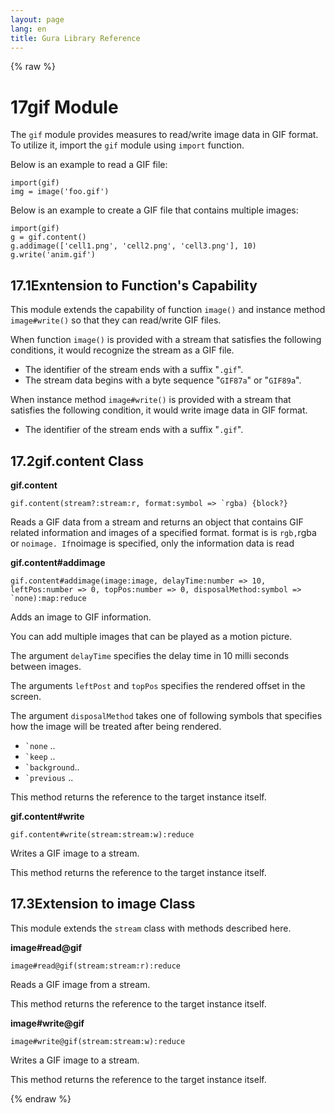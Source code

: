 ```yaml
---
layout: page
lang: en
title: Gura Library Reference
---
```


{% raw %}
<h1><span class="caption-index-1">17</span><a name="anchor-17"></a>gif Module</h1>
<p>
The <code>gif</code> module provides measures to read/write image data in GIF format. To utilize it, import the <code>gif</code> module using <code>import</code> function.
</p>
<p>
Below is an example to read a GIF file:
</p>
<pre><code>import(gif)
img = image('foo.gif')
</code></pre>
<p>
Below is an example to create a GIF file that contains multiple images:
</p>
<pre><code>import(gif)
g = gif.content()
g.addimage(['cell1.png', 'cell2.png', 'cell3.png'], 10) g.write('anim.gif')
</code></pre>
<h2><span class="caption-index-2">17.1</span><a name="anchor-17-1"></a>Exntension to Function's Capability</h2>
<p>
This module extends the capability of function <code>image()</code> and instance method <code>image#write()</code> so that they can read/write GIF files.
</p>
<p>
When function <code>image()</code> is provided with a stream that satisfies the following conditions, it would recognize the stream as a GIF file.
</p>
<ul>
<li>The identifier of the stream ends with a suffix "<code>.gif</code>".</li>
<li>The stream data begins with a byte sequence "<code>GIF87a</code>" or "<code>GIF89a</code>".</li>
</ul>
<p>
When instance method <code>image#write()</code> is provided with a stream that satisfies the following condition, it would write image data in GIF format.
</p>
<ul>
<li>The identifier of the stream ends with a suffix "<code>.gif</code>".</li>
</ul>
<h2><span class="caption-index-2">17.2</span><a name="anchor-17-2"></a>gif.content Class</h2>
<p>
<strong>gif.content</strong>
</p>
<p>
<code>gif.content(stream?:stream:r, format:symbol =&gt; `rgba) {block?}</code>
</p>
<p>
Reads a GIF data from a stream and returns an object that contains GIF related information and images of a specified format. format is is <code>rgb,</code>rgba or <code>noimage. If</code>noimage is specified, only the information data is read
</p>
<p>
<strong>gif.content#addimage</strong>
</p>
<p>
<code>gif.content#addimage(image:image, delayTime:number =&gt; 10, leftPos:number =&gt; 0, topPos:number =&gt; 0, disposalMethod:symbol =&gt; `none):map:reduce</code>
</p>
<p>
Adds an image to GIF information.
</p>
<p>
You can add multiple images that can be played as a motion picture.
</p>
<p>
The argument <code>delayTime</code> specifies the delay time in 10 milli seconds between images.
</p>
<p>
The arguments <code>leftPost</code> and <code>topPos</code> specifies the rendered offset in the screen.
</p>
<p>
The argument <code>disposalMethod</code> takes one of following symbols that specifies how the image will be treated after being rendered.
</p>
<ul>
<li><code>`none</code> .. </li>
<li><code>`keep</code> .. </li>
<li><code>`background</code>.. </li>
<li><code>`previous</code> .. </li>
</ul>
<p>
This method returns the reference to the target instance itself.
</p>
<p>
<strong>gif.content#write</strong>
</p>
<p>
<code>gif.content#write(stream:stream:w):reduce</code>
</p>
<p>
Writes a GIF image to a stream.
</p>
<p>
This method returns the reference to the target instance itself.
</p>
<h2><span class="caption-index-2">17.3</span><a name="anchor-17-3"></a>Extension to image Class</h2>
<p>
This module extends the <code>stream</code> class with methods described here.
</p>
<p>
<strong>image#read@gif</strong>
</p>
<p>
<code>image#read@gif(stream:stream:r):reduce</code>
</p>
<p>
Reads a GIF image from a stream.
</p>
<p>
This method returns the reference to the target instance itself.
</p>
<p>
<strong>image#write@gif</strong>
</p>
<p>
<code>image#write@gif(stream:stream:w):reduce</code>
</p>
<p>
Writes a GIF image to a stream.
</p>
<p>
This method returns the reference to the target instance itself.
</p>
<p />

{% endraw %}
